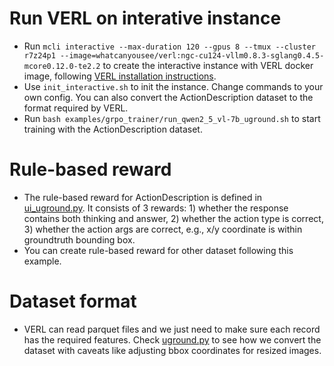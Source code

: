# Run VERL on interative instance
- Run `mcli interactive --max-duration 120 --gpus 8 --tmux --cluster r7z24p1 --image=whatcanyousee/verl:ngc-cu124-vllm0.8.3-sglang0.4.5-mcore0.12.0-te2.2` to create the interactive instance with VERL docker image, following [VERL installation instructions](https://verl.readthedocs.io/en/latest/start/install.html#install-from-docker-image).
- Use `init_interactive.sh` to init the instance. Change commands to your own config. You can also convert the ActionDescription dataset to the format required by VERL.
- Run `bash examples/grpo_trainer/run_qwen2_5_vl-7b_uground.sh` to start training with the ActionDescription dataset.

# Rule-based reward
- The rule-based reward for ActionDescription is defined in [ui_uground.py](/verl/utils/reward_score/ui_uground.py). It consists of 3 rewards: 1) whether the response contains both thinking and answer, 2) whether the action type is correct, 3) whether the action args are correct, e.g., x/y coordinate is within groundtruth bounding box.
- You can create rule-based reward for other dataset following this example.

# Dataset format
- VERL can read parquet files and we just need to make sure each record has the required features. Check [uground.py](/examples/data_preprocess/uground.py) to see how we convert the dataset with caveats like adjusting bbox coordinates for resized images.